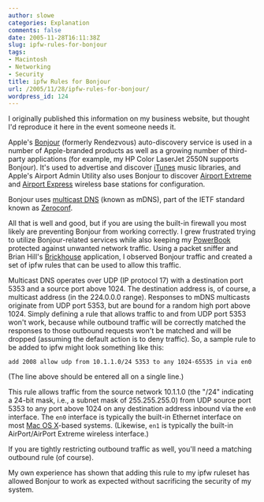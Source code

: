 ```yaml
---
author: slowe
categories: Explanation
comments: false
date: 2005-11-28T16:11:38Z
slug: ipfw-rules-for-bonjour
tags:
- Macintosh
- Networking
- Security
title: ipfw Rules for Bonjour
url: /2005/11/28/ipfw-rules-for-bonjour/
wordpress_id: 124
---
```


I originally published this information on my business website, but thought I'd reproduce it here in the event someone needs it.

Apple's [Bonjour](http://www.apple.com/macosx/features/bonjour/) (formerly Rendezvous) auto-discovery service is used in a number of Apple-branded products as well as a growing number of third-party applications (for example, my HP Color LaserJet 2550N supports Bonjour). It's used to advertise and discover [iTunes](http://www.apple.com/itunes/) music libraries, and Apple's Airport Admin Utility also uses Bonjour to discover [Airport Extreme](http://www.apple.com/airportextreme/) and [Airport Express](http://www.apple.com/airportexpress/) wireless base stations for configuration.

Bonjour uses [multicast DNS](http://www.multicastdns.org/) (known as mDNS), part of the IETF standard known as [Zeroconf](http://www.zeroconf.org/).

All that is well and good, but if you are using the built-in firewall you most likely are preventing Bonjour from working correctly. I grew frustrated trying to utilize Bonjour-related services while also keeping my [PowerBook](http://www.apple.com/powerbook/) protected against unwanted network traffic. Using a packet sniffer and Brian Hill's [Brickhouse](http://personalpages.tds.net/~brian_hill/brickhouse.html) application, I observed Bonjour traffic and created a set of ipfw rules that can be used to allow this traffic.

Multicast DNS operates over UDP (IP protocol 17) with a destination port 5353 and a source port above 1024.  The destination address is, of course, a multicast address (in the 224.0.0.0 range). Responses to mDNS multicasts originate from UDP port 5353, but are bound for a random high port above 1024.  Simply defining a rule that allows traffic to and from UDP port 5353 won't work, because while outbound traffic will be correctly matched the responses to those outbound requests won't be matched and will be dropped (assuming the default action is to deny traffic). So, a sample rule to be added to ipfw might look something like this:

    add 2008 allow udp from 10.1.1.0/24 5353 to any 1024-65535 in via en0

(The line above should be entered all on a single line.)

This rule allows traffic from the source network 10.1.1.0 (the "/24" indicating a 24-bit mask, i.e., a subnet mask of 255.255.255.0) from UDP source port 5353 to any port above 1024 on any destination address inbound via the `en0` interface. The `en0` interface is typically the built-in Ethernet interface on most [Mac OS X](http://www.apple.com/macosx/)-based systems. (Likewise, `en1` is typically the built-in AirPort/AirPort Extreme wireless interface.)

If you are tightly restricting outbound traffic as well, you'll need a matching outbound rule (of course).

My own experience has shown that adding this rule to my ipfw ruleset has allowed Bonjour to work as expected without sacrificing the security of my system.
